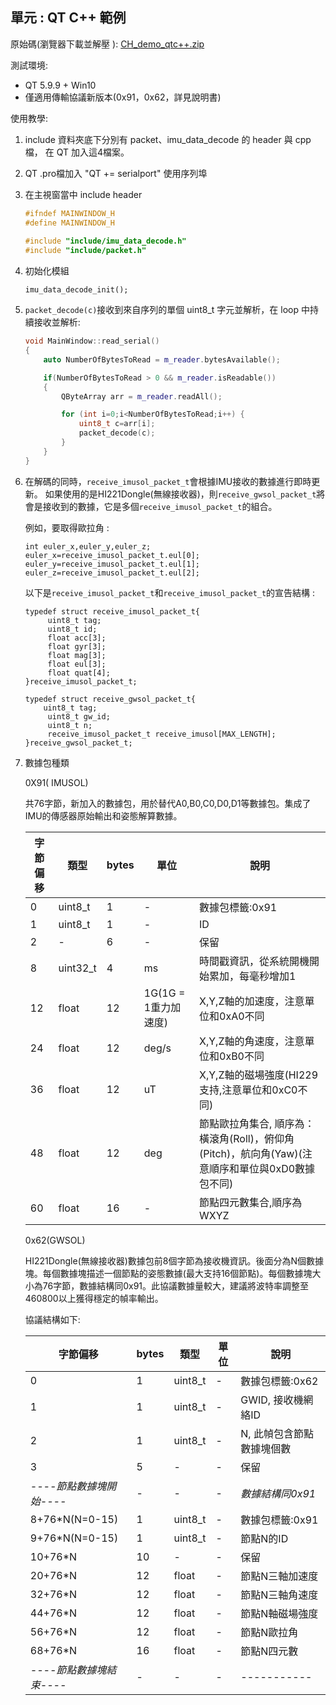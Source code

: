 ## 單元 : QT C++ 範例

原始碼(瀏覽器下載並解壓 ): [CH_demo_qtc++.zip](https://github.com/avmm9898/hipnuctw_doc/raw/master/03_Examples/QT%20C%2B%2B/CH_demo_qtc%2B%2B.zip)

測試環境:

- QT 5.9.9 + Win10
- 僅適用傳輸協議新版本(0x91，0x62，詳見說明書)

使用教學:

1. include 資料夾底下分別有 packet、imu_data_decode 的 header 與 cpp 檔，
   在 QT 加入這4檔案。

2. QT .pro檔加入 "QT += serialport" 使用序列埠 

3. 在主視窗當中 include header

   ```C++
   #ifndef MAINWINDOW_H
   #define MAINWINDOW_H
    
   #include "include/imu_data_decode.h"
   #include "include/packet.h"
   ```

4. 初始化模組

   ```
   imu_data_decode_init();
   ```

5. `packet_decode(c)`接收到來自序列的單個 uint8_t 字元並解析，在 loop 中持續接收並解析:

   ```C++
   void MainWindow::read_serial()
   {
       auto NumberOfBytesToRead = m_reader.bytesAvailable();
   
       if(NumberOfBytesToRead > 0 && m_reader.isReadable())
       {
           QByteArray arr = m_reader.readAll();
   
           for (int i=0;i<NumberOfBytesToRead;i++) {
               uint8_t c=arr[i];
               packet_decode(c);
           }
       }
   }
   ```

6. 在解碼的同時，`receive_imusol_packet_t`會根據IMU接收的數據進行即時更新。
   如果使用的是HI221Dongle(無線接收器)，則`receive_gwsol_packet_t`將會是接收到的數據，它是多個`receive_imusol_packet_t`的組合。

   例如，要取得歐拉角 :

   ```
   int euler_x,euler_y,euler_z;
   euler_x=receive_imusol_packet_t.eul[0];
   euler_y=receive_imusol_packet_t.eul[1];
   euler_z=receive_imusol_packet_t.eul[2];
   ```

   以下是`receive_imusol_packet_t`和`receive_imusol_packet_t`的宣告結構 :

   ```
   typedef struct receive_imusol_packet_t{
    	uint8_t tag;
    	uint8_t id;
    	float acc[3];
    	float gyr[3];
    	float mag[3];
    	float eul[3];
    	float quat[4];
   }receive_imusol_packet_t;
   
   typedef struct receive_gwsol_packet_t{
       uint8_t tag;
    	uint8_t gw_id;
    	uint8_t n;
    	receive_imusol_packet_t receive_imusol[MAX_LENGTH];
   }receive_gwsol_packet_t;
   ```



7. 數據包種類

    0X91( IMUSOL)

    共76字節，新加入的數據包，用於替代A0,B0,C0,D0,D1等數據包。集成了IMU的傳感器原始輸出和姿態解算數據。

   | 字節偏移 | 類型     | bytes | 單位                 | 說明                                                         |
   | -------- | -------- | ----- | -------------------- | ------------------------------------------------------------ |
   | 0        | uint8_t  | 1     | -                    | 數據包標籤:0x91                                              |
   | 1        | uint8_t  | 1     | -                    | ID                                                           |
   | 2        | -        | 6     | -                    | 保留                                                         |
   | 8        | uint32_t | 4     | ms                   | 時間戳資訊，從系統開機開始累加，每毫秒增加1                  |
   | 12       | float    | 12    | 1G(1G = 1重力加速度) | X,Y,Z軸的加速度，注意單位和0xA0不同                          |
   | 24       | float    | 12    | deg/s                | X,Y,Z軸的角速度，注意單位和0xB0不同                          |
   | 36       | float    | 12    | uT                   | X,Y,Z軸的磁場強度(HI229支持,注意單位和0xC0不同)              |
   | 48       | float    | 12    | deg                  | 節點歐拉角集合, 順序為：橫滾角(Roll)，俯仰角(Pitch)，航向角(Yaw)(注意順序和單位與0xD0數據包不同) |
   | 60       | float    | 16    | -                    | 節點四元數集合,順序為WXYZ                                    |

   0x62(GWSOL)

   HI221Dongle(無線接收器)數據包前8個字節為接收機資訊。後面分為N個數據塊。每個數據塊描述一個節點的姿態數據(最大支持16個節點)。每個數據塊大小為76字節，數據結構同0x91。此協議數據量較大，建議將波特率調整至460800以上獲得穩定的幀率輸出。

   協議結構如下:

   | 字節偏移                 | bytes | 類型    | 單位 | 說明                      |
   | ------------------------ | ----- | ------- | ---- | ------------------------- |
   | 0                        | 1     | uint8_t | -    | 數據包標籤:0x62           |
   | 1                        | 1     | uint8_t | -    | GWID, 接收機網絡ID        |
   | 2                        | 1     | uint8_t | -    | N, 此幀包含節點數據塊個數 |
   | 3                        | 5     | -       | -    | 保留                      |
   | *----節點數據塊開始----* | -     | -       | -    | *數據結構同0x91*          |
   | 8+76*N(N=0-15)           | 1     | uint8_t | -    | 數據包標籤:0x91           |
   | 9+76*N(N=0-15)           | 1     | uint8_t | -    | 節點N的ID                 |
   | 10+76*N                  | 10    | -       | -    | 保留                      |
   | 20+76*N                  | 12    | float   | -    | 節點N三軸加速度           |
   | 32+76*N                  | 12    | float   | -    | 節點N三軸角速度           |
   | 44+76*N                  | 12    | float   | -    | 節點N軸磁場強度           |
   | 56+76*N                  | 12    | float   | -    | 節點N歐拉角               |
   | 68+76*N                  | 16    | float   | -    | 節點N四元數               |
   | *----節點數據塊結束----* | -     | -       | -    | -----------               |